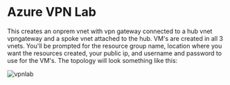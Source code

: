 # Azure VPN Lab

This creates an onprem vnet with vpn gateway connected to a hub vnet vpngateway and a spoke vnet attached to the hub. VM's are created in all 3 vnets.
You'll be prompted for the resource group name, location where you want the resources created, your public ip, and username and password to use for the VM's.
The topology will look something like this:

![vpnlab](https://user-images.githubusercontent.com/128983862/231852875-9cd21a86-81b6-4e91-8329-b32b4b8a7f07.png)
